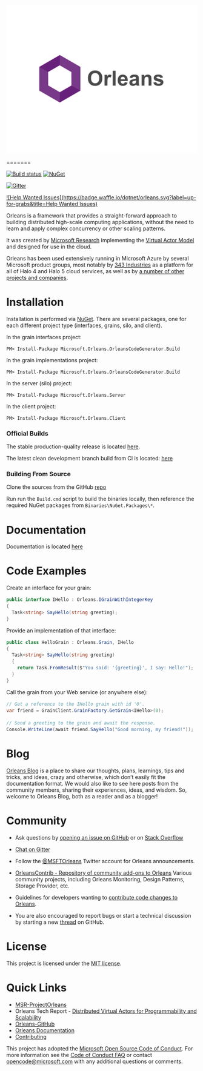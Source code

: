 <p align="center">
  <img src="https://github.com/dotnet/orleans/blob/gh-pages/assets/logo_full.png" alt="Orleans logo" width="600px"> 
</p>
=======




[![Build status](http://ci.dot.net/job/dotnet_orleans/job/master/job/netfx/badge/icon)](http://ci.dot.net/job/dotnet_orleans/job/master/)
[![NuGet](https://img.shields.io/nuget/v/Microsoft.Orleans.Core.svg?style=flat)](http://www.nuget.org/profiles/Orleans)

[![Gitter](https://badges.gitter.im/Join%20Chat.svg)](https://gitter.im/dotnet/orleans?utm_source=badge&utm_medium=badge&utm_campaign=pr-badge)

[![Help Wanted Issues](https://badge.waffle.io/dotnet/orleans.svg?label=up-for-grabs&title=Help Wanted Issues)](http://waffle.io/dotnet/orleans)

Orleans is a framework that provides a straight-forward approach to building distributed high-scale computing applications, without the need to learn and apply complex concurrency or other scaling patterns. 

It was created by [Microsoft Research](http://research.microsoft.com/projects/orleans/) 
implementing the [Virtual Actor Model](http://research.microsoft.com/apps/pubs/default.aspx?id=210931) 
and designed for use in the cloud. 

Orleans has been used extensively running in Microsoft Azure by several Microsoft product groups, most notably by [343 Industries](https://www.halowaypoint.com/) as a platform for all of Halo 4 and Halo 5 cloud services, as well as by [a number of other projects and companies](http://dotnet.github.io/orleans/Community/Who-Is-Using-Orleans.html).

Installation
============

Installation is performed via [NuGet](https://www.nuget.org/packages?q=orleans). 
There are several packages, one for each different project type (interfaces, grains, silo, and client).

In the grain interfaces project:
```
PM> Install-Package Microsoft.Orleans.OrleansCodeGenerator.Build
```
In the grain implementations project:
```
PM> Install-Package Microsoft.Orleans.OrleansCodeGenerator.Build
```
In the server (silo) project:
```
PM> Install-Package Microsoft.Orleans.Server
```
In the client project:
```
PM> Install-Package Microsoft.Orleans.Client
```

### Official Builds

The stable production-quality release is located [here](https://github.com/dotnet/orleans/releases/latest).

The latest clean development branch build from CI is located: [here](https://ci.dot.net/job/dotnet_orleans/job/master/job/netfx-bvt/lastStableBuild/artifact/)

### Building From Source

Clone the sources from the GitHub [repo](https://github.com/dotnet/orleans) 

Run run the `Build.cmd` script to build the binaries locally,
then reference the required NuGet packages from `Binaries\NuGet.Packages\*`.

Documentation
=============

Documentation is located [here](http://dotnet.github.io/orleans/)

Code Examples
=============

Create an interface for your grain:
```c#
public interface IHello : Orleans.IGrainWithIntegerKey
{
  Task<string> SayHello(string greeting);
}
```

Provide an implementation of that interface:
```c#
public class HelloGrain : Orleans.Grain, IHello
{
  Task<string> SayHello(string greeting)
  {
    return Task.FromResult($"You said: '{greeting}', I say: Hello!");
  }
}
```

Call the grain from your Web service (or anywhere else):
```c#
// Get a reference to the IHello grain with id '0'.
var friend = GrainClient.GrainFactory.GetGrain<IHello>(0);

// Send a greeting to the grain and await the response.
Console.WriteLine(await friend.SayHello("Good morning, my friend!"));
```

Blog
=========
[Orleans Blog](https://blogs.msdn.microsoft.com/orleans/) is a place to share our thoughts, plans, learnings, tips and tricks, and ideas, crazy and otherwise, which don’t easily fit the documentation format. We would also like to see here posts from the community members, sharing their experiences, ideas, and wisdom. 
So, welcome to Orleans Blog, both as a reader and as a blogger!

Community
=========

* Ask questions by [opening an issue on GitHub](https://github.com/dotnet/orleans/issues) or on [Stack Overflow](https://stackoverflow.com/questions/ask?tags=orleans)

* [Chat on Gitter](https://gitter.im/dotnet/orleans)

* Follow the [@MSFTOrleans](https://twitter.com/MSFTOrleans) Twitter account for Orleans announcements.

* [OrleansContrib - Repository of community add-ons to Orleans](https://github.com/OrleansContrib/) Various community projects, including Orleans Monitoring, Design Patterns, Storage Provider, etc.

* Guidelines for developers wanting to [contribute code changes to Orleans](http://dotnet.github.io/orleans/Community/Contributing.html).

* You are also encouraged to report bugs or start a technical discussion by starting a new [thread](https://github.com/dotnet/orleans/issues) on GitHub.

License
=======
This project is licensed under the [MIT license](https://github.com/dotnet/orleans/blob/master/LICENSE).

Quick Links
===========

* [MSR-ProjectOrleans](http://research.microsoft.com/projects/orleans/)
* Orleans Tech Report - [Distributed Virtual Actors for Programmability and Scalability](http://research.microsoft.com/apps/pubs/default.aspx?id=210931)
* [Orleans-GitHub](https://github.com/dotnet/orleans)
* [Orleans Documentation](http://dotnet.github.io/orleans/)
* [Contributing](http://dotnet.github.io/orleans/Community/Contributing.html)

This project has adopted the [Microsoft Open Source Code of Conduct](https://opensource.microsoft.com/codeofconduct/). For more information see the [Code of Conduct FAQ](https://opensource.microsoft.com/codeofconduct/faq/) or contact [opencode@microsoft.com](mailto:opencode@microsoft.com) with any additional questions or comments.
